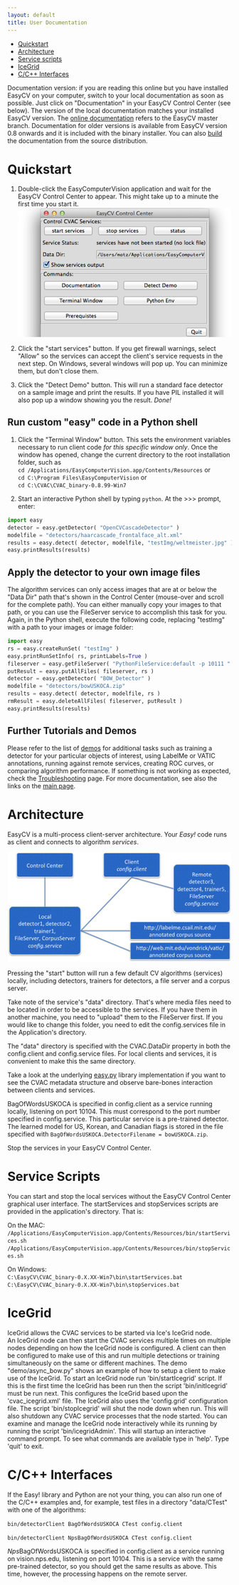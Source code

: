 ```yaml
---
layout: default
title: User Documentation
---
```


* [Quickstart](#quickstart)
* [Architecture](#architecture)
* [Service scripts](#scripts)
* [IceGrid](#icegrid)
* [C/C++ Interfaces](#cpp)

Documentation version: if you are reading this online but you have
installed EasyCV on your computer, switch to your local documentation
as soon as possible.  Just click on "Documentation" in your
EasyCV Control Center (see below).  The version of the local documentation
matches your installed EasyCV version.
The [online documentation](http://npsvisionlab.github.io/CVAC)
refers to the EasyCV master branch.  Documentation for older versions
is available from EasyCV version 0.8 onwards and it is included with
the binary installer.  You can also [build](building.html) the
documentation from the source distribution.

# <a name="quickstart"></a> Quickstart

1. Double-click the EasyComputerVision application and wait for the
EasyCV Control Center to appear.  This might take up to a minute the
first time you start it.
![EasyCV Control Center](images/ControlCenterTop.png)

1. Click the "start services" button. If you get firewall warnings,
select "Allow" so the services can accept the client's service
requests in the next step.  On Windows, several windows will pop
up.  You can minimize them, but don't close them.

1. Click the "Detect Demo" button.  This will run a standard face
detector on a sample image and print the results.  If you have PIL
installed it will also pop up a window showing you the result.
*Done!*

## Run custom "easy" code in a Python shell

1. Click the "Terminal Window" button.  This sets the 
environment variables necessary to run client code *for this specific
window only*.  Once the window has opened,
change the current directory to the root installation folder, such as
<br>`cd /Applications/EasyComputerVision.app/Contents/Resources` or
<br>`cd C:\Program Files\EasyComputerVision` or
<br>`cd C:\CVAC\CVAC_binary-0.8.99-Win7`

1. Start an interactive Python shell by typing `python`.  At the \>\>\>
prompt, enter:

```python
import easy
detector = easy.getDetector( "OpenCVCascadeDetector" )
modelfile = "detectors/haarcascade_frontalface_alt.xml"
results = easy.detect( detector, modelfile, "testImg/weltmeister.jpg" )
easy.printResults(results)
```

## Apply the detector to your own image files

The algorithm services can only access images that are at or below the
"Data Dir" path that's shown in the Control Center (mouse-over and
scroll for the complete path).  You can either manually copy your
images to that path, or you can use the FileServer service to
accomplish this task for you.  Again, in the Python shell, execute
the following code, replacing "testImg" with a path to your images
or image folder:

```python
import easy
rs = easy.createRunSet( "testImg" )
easy.printRunSetInfo( rs, printLabels=True )
fileserver = easy.getFileServer( "PythonFileService:default -p 10111 " )
putResult = easy.putAllFiles( fileserver, rs )
detector = easy.getDetector( "BOW_Detector" )
modelfile = "detectors/bowUSKOCA.zip"
results = easy.detect( detector, modelfile, rs )
rmResult = easy.deleteAllFiles( fileserver, putResult )
easy.printResults(results)
```

## Further Tutorials and Demos

Please refer to the list of [demos](demos.html) for additional tasks
such as training a detector for your particular objects of interest,
using LabelMe or VATIC annotations, running against remote services,
creating ROC curves, or comparing algorithm performance.  If something
is not working as expected, check the
[Troubleshooting](troubleshooting.html) page.
For more documentation, see also the links on the [main page](index.html).


# <a name="architecture"></a> Architecture

EasyCV is a multi-process client-server architecture.  Your _Easy!_
code runs as client and connects to algorithm _services_.  

![Connections between Local and Remote Services and Client](images/ConnectionsChart.png)

Pressing the "start" button will run a few default CV algorithms
(services) locally, including detectors, trainers for detectors, a
file server and a corpus server.

Take note of the service's "data" directory.  That's where media files
need to be located in order to be accessible to the services.  If you
have them in another machine, you need to "upload" them to the
FileServer first.  If you would like to change this folder, you need
to edit the config.services file in the Application's directory.

The "data" directory is specified with the CVAC.DataDir property in
both the config.client and config.service files.  For local clients
and services, it is convenient to make this the same directory.

Take a look at the underlying
[easy.py](html/namespaceeasy_1_1easy.html) library implementation if
you want to see the CVAC metadata structure and observe bare-bones
interaction between clients and services.

BagOfWordsUSKOCA is specified in config.client as a service running
locally, listening on port 10104.  This must correspond to the port
number specified in config.service.  This particular service is a
pre-trained detector.  The learned model for US, Korean, and Canadian
flags is stored in the file specified with
`BagOfWordsUSKOCA.DetectorFilename = bowUSKOCA.zip`.

Stop the services in your EasyCV Control Center.


# <a name="scripts"></a> Service Scripts

You can start and stop the local services without the EasyCV Control
Center graphical user interface.  The startServices and stopServices
scripts are provided in the application's directory.  That is:

On the MAC:
<br>`/Applications/EasyComputerVision.app/Contents/Resources/bin/startServices.sh`
<br>`/Applications/EasyComputerVision.app/Contents/Resources/bin/stopServices.sh`

On Windows:
<br>`C:\EasyCV\CVAC_binary-0.X.XX-Win7\bin\startServices.bat`
<br>`C:\EasyCV\CVAC_binary-0.X.XX-Win7\bin\stopServices.bat`

# <a name="icegrid"></a> IceGrid

IceGrid allows the CVAC services to be started via Ice's IceGrid node.  
An IceGrid node can then start the CVAC services multiple times on multiple 
nodes depending on how the IceGrid node is configured. A client can then be 
configured to make use of this and run multiple detections or training 
simultaneously on the same or different machines. The demo 
"demo/async_bow.py" shows an example of how to setup a client to make use 
of the IceGrid.  To start an IceGrid node run 'bin/startIcegrid' script. 
If this is the first time the IceGrid has been run then the script 
'bin/initIcegrid' must be run next.  This configures the IceGrid based 
upon the 'cvac_icegrid.xml' file.  The IceGrid also uses the 'config.grid' 
configuration file. The script 'bin/stopIcegrid' will shut the node down 
when run.  This will also shutdown any CVAC service processes that the node 
started.  You can examine and manage the IceGrid node interactively while 
its running by running the script 'bin/icegridAdmin'.  This will startup an 
interactive command prompt.  To see what commands are available type in 
'help'. Type 'quit' to exit.

# <a name="cpp"></a> C/C++ Interfaces

If the Easy! library and Python are not your thing, you can also run one of the C/C++ examples and, for example, test files in a directory "data/CTest" with one of the algorithms:

`bin/detectorClient BagOfWordsUSKOCA CTest config.client`

`bin/detectorClient NpsBagOfWordsUSKOCA CTest config.client`

*Nps*BagOfWordsUSKOCA is specified in config.client as a service
running on vision.nps.edu, listening on port 10104.  This is a service
with the same pre-trained detector, so you should get the same results
as above.  This time, however, the processing happens on the remote
server.

